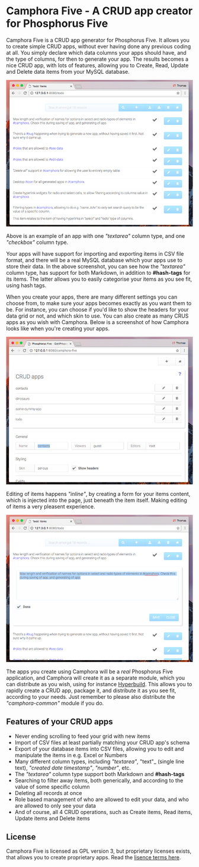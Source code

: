 
# Camphora Five - A CRUD app creator for Phosphorus Five

Camphora Five is a CRUD app generator for Phosphorus Five. It allows you to create simple CRUD apps, without
ever having done any previous coding at all. You simply declare which data columns your apps should have,
and the type of columns, for then to generate your app. The results becomes a nice CRUD app, with lots of
features, allowing you to Create, Read, Update and Delete data items from your MySQL database.

![alt screenshot](media/screenshots/screenshot-1.png)

Above is an example of an app with one _"textarea"_ column type, and one _"checkbox"_ column type.

Your apps will have support for importing and exporting items in CSV file format, and there will be a real
MySQL database which your apps use to store their data. In the above screenshot, you can see how the _"textarea"_
column type, has support for both Markdown, in addition to **#hash-tags** for its items. The latter allows
you to easily categorise your items as you see fit, using hash tags.

When you create your apps, there are many different settings you can choose from, to make sure your apps becomes
exactly as you want them to be. For instance, you can choose if you'd like to show the headers for your data grid or not,
and which skin to use. You can also create as many CRUS apps as you wish with Camphora. Below is a screenshot of how Camphora 
looks like when you're creating your apps. 

![alt screenshot](media/screenshots/screenshot-3.png)

Editing of items happens _"inline"_, by creating a form for your items content, which is injected into the page,
just beneath the item itself. Making editing of items a very pleasent experience.

![alt screenshot](media/screenshots/screenshot-2.png)

The apps you create using Camphora will be a _real_ Phosphorus Five application, and Camphora will create it as a separate
module, which you can distribute as you wish, using for instance [Hyperbuild](https://github.com/polterguy/hyperbuild). This allows
you to rapidly create a CRUD app, package it, and distribute it as you see fit, according to your needs. Just remember to please also
distribute the _"camphora-common"_ module if you do.

## Features of your CRUD apps

* Never ending scrolling to feed your grid with new items
* Import of CSV files at least partially matching your CRUD app's schema
* Export of your database items into CSV files, allowing you to edit and manipulate the items in e.g. Excel or Numbers
* Many different column types, including _"textarea"_, "text"_ (single line text), _"created date timestamp"_, _"number"_, etc.
* The _"textarea"_ column type support both Markdown and __#hash-tags__
* Searching to filter away items, both generically, and according to the value of some specific column
* Deleting all records at once
* Role based management of who are allowed to edit your data, and who are allowed to only see your data
* And of course, all 4 CRUD operations, such as Create items, Read items, Update items and Delete items

## License

Camphora Five is licensed as GPL version 3, but proprietary licenses exists, that allows you to create proprietary apps.
Read the [lisence terms here](https://gaiasoul.com/license).
